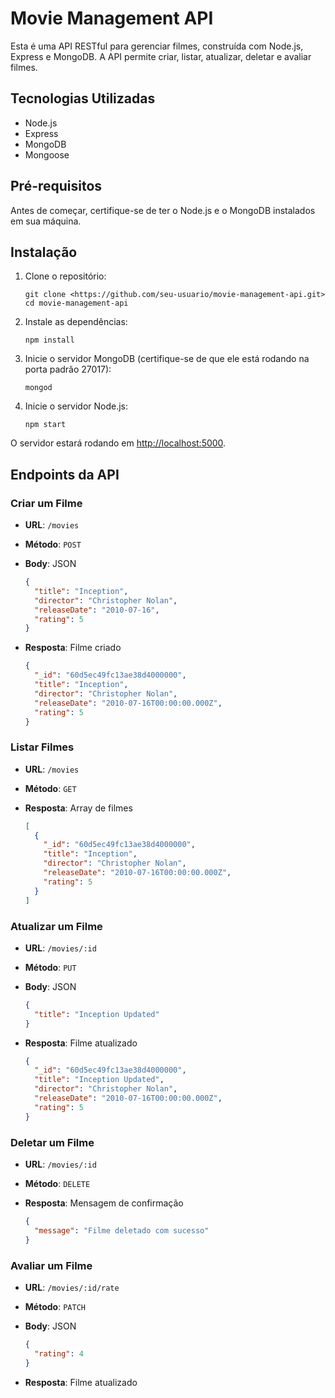 # Movie Management API

Esta é uma API RESTful para gerenciar filmes, construída com Node.js, Express e MongoDB. A API permite criar, listar, atualizar, deletar e avaliar filmes.

## Tecnologias Utilizadas

- Node.js
- Express
- MongoDB
- Mongoose

## Pré-requisitos

Antes de começar, certifique-se de ter o Node.js e o MongoDB instalados em sua máquina.

## Instalação

1. Clone o repositório:
    
    ```
    git clone <https://github.com/seu-usuario/movie-management-api.git>
    cd movie-management-api
    ```
    
2. Instale as dependências:
    
    ```
    npm install
    ```
    
3. Inicie o servidor MongoDB (certifique-se de que ele está rodando na porta padrão 27017):
    
    ```
    mongod
    ```
    
4. Inicie o servidor Node.js:
    
    ```
    npm start
    ```
    

O servidor estará rodando em [http://localhost:5000](http://localhost:5000/).

## Endpoints da API

### Criar um Filme

- **URL**: `/movies`
- **Método**: `POST`
- **Body**: JSON
    
    ```json
    {
      "title": "Inception",
      "director": "Christopher Nolan",
      "releaseDate": "2010-07-16",
      "rating": 5
    }
    ```
    
- **Resposta**: Filme criado
    
    ```json
    {
      "_id": "60d5ec49fc13ae38d4000000",
      "title": "Inception",
      "director": "Christopher Nolan",
      "releaseDate": "2010-07-16T00:00:00.000Z",
      "rating": 5
    }
    ```
    

### Listar Filmes

- **URL**: `/movies`
- **Método**: `GET`
- **Resposta**: Array de filmes
    
    ```json
    [
      {
        "_id": "60d5ec49fc13ae38d4000000",
        "title": "Inception",
        "director": "Christopher Nolan",
        "releaseDate": "2010-07-16T00:00:00.000Z",
        "rating": 5
      }
    ]
    ```
    

### Atualizar um Filme

- **URL**: `/movies/:id`
- **Método**: `PUT`
- **Body**: JSON
    
    ```json
    {
      "title": "Inception Updated"
    }
    ```
    
- **Resposta**: Filme atualizado
    
    ```json
    {
      "_id": "60d5ec49fc13ae38d4000000",
      "title": "Inception Updated",
      "director": "Christopher Nolan",
      "releaseDate": "2010-07-16T00:00:00.000Z",
      "rating": 5
    }
    ```
    

### Deletar um Filme

- **URL**: `/movies/:id`
- **Método**: `DELETE`
- **Resposta**: Mensagem de confirmação
    
    ```json
    {
      "message": "Filme deletado com sucesso"
    }
    ```
    

### Avaliar um Filme

- **URL**: `/movies/:id/rate`
- **Método**: `PATCH`
- **Body**: JSON
    
    ```json
    {
      "rating": 4
    }
    ```
    
- **Resposta**: Filme atualizado
